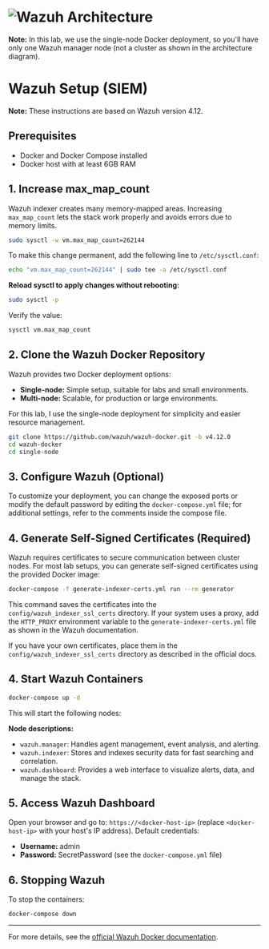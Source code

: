 # ![Wazuh Architecture](https://documentation.wazuh.com/current/_images/deployment-architecture1.png)

**Note:** In this lab, we use the single-node Docker deployment, so you'll have only one Wazuh manager node (not a cluster as shown in the architecture diagram).

# Wazuh Setup (SIEM)
**Note:** These instructions are based on Wazuh version 4.12.

## Prerequisites

- Docker and Docker Compose installed
- Docker host with at least 6GB RAM

## 1. Increase max_map_count

Wazuh indexer creates many memory-mapped areas. Increasing `max_map_count` lets the stack work properly and avoids errors due to memory limits.

```bash
sudo sysctl -w vm.max_map_count=262144
```

To make this change permanent, add the following line to `/etc/sysctl.conf`:

```bash
echo "vm.max_map_count=262144" | sudo tee -a /etc/sysctl.conf
```

**Reload sysctl to apply changes without rebooting:**

```bash
sudo sysctl -p
```

Verify the value:

```bash
sysctl vm.max_map_count
```

## 2. Clone the Wazuh Docker Repository

Wazuh provides two Docker deployment options:
- **Single-node:** Simple setup, suitable for labs and small environments.
- **Multi-node:** Scalable, for production or large environments.

For this lab, I use the single-node deployment for simplicity and easier resource management.

```bash
git clone https://github.com/wazuh/wazuh-docker.git -b v4.12.0
cd wazuh-docker
cd single-node
```

## 3. Configure Wazuh (Optional)

To customize your deployment, you can change the exposed ports or modify the default password by editing the `docker-compose.yml` file; for additional settings, refer to the comments inside the compose file.

## 4. Generate Self-Signed Certificates (Required)

Wazuh requires certificates to secure communication between cluster nodes. For most lab setups, you can generate self-signed certificates using the provided Docker image:

```bash
docker-compose -f generate-indexer-certs.yml run --rm generator
```

This command saves the certificates into the `config/wazuh_indexer_ssl_certs` directory. If your system uses a proxy, add the `HTTP_PROXY` environment variable to the `generate-indexer-certs.yml` file as shown in the Wazuh documentation.

If you have your own certificates, place them in the `config/wazuh_indexer_ssl_certs` directory as described in the official docs.

## 4. Start Wazuh Containers

```bash
docker-compose up -d
```

This will start the following nodes:

**Node descriptions:**
- `wazuh.manager`: Handles agent management, event analysis, and alerting.
- `wazuh.indexer`: Stores and indexes security data for fast searching and correlation.
- `wazuh.dashboard`: Provides a web interface to visualize alerts, data, and manage the stack.

## 5. Access Wazuh Dashboard

Open your browser and go to: `https://<docker-host-ip>` (replace `<docker-host-ip>` with your host's IP address).
Default credentials:
  - **Username:** admin
  - **Password:** SecretPassword (see the `docker-compose.yml` file)

## 6. Stopping Wazuh

To stop the containers:

```bash
docker-compose down
```

---

For more details, see the [official Wazuh Docker documentation](https://documentation.wazuh.com/current/deployment-options/docker/index.html).